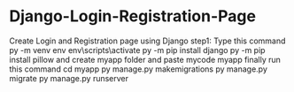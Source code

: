 # Django-Login-Registration-Page
Create Login and Registration page using Django
step1: Type this command
py -m venv env
env\scripts\activate
py -m pip install django
py -m pip install pillow
and create myapp folder and paste mycode myapp
finally run this command
cd myapp 
py manage.py makemigrations
py manage.py migrate
py manage.py runserver
